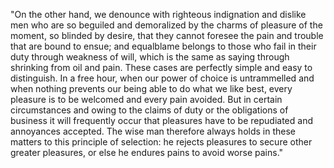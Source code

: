 "On the other hand, we denounce with righteous indignation and dislike men who are so beguiled and demoralized by the charms
of pleasure of the moment, so blinded by desire, that they cannot foresee the pain and trouble that are bound to ensue; and
equalblame belongs to those who fail in their duty through weakness of will, which is the same as saying through shrinking from
oil and pain. These cases are perfectly simple and easy to distinguish. In a free hour, when our power of choice is untrammelled
and when nothing prevents our being able to do what we like best, every pleasure is to be welcomed and every pain avoided. But
in certain circumstances and owing to the claims of duty or the obligations of business it will frequently occur that pleasures
have to be repudiated and annoyances accepted. The wise man therefore always holds in these matters to this principle of selection:
he rejects pleasures to secure other greater pleasures, or else he endures pains to avoid worse pains."